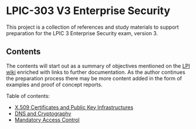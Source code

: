 # LPIC-303 V3 Enterprise Security

This project is a collection of references and study materials to support preparation for the LPIC 3 Enterprise Security exam, version 3.

## Contents

The contents will start out as a summary of objectives mentioned on the [LPI wiki](https://wiki.lpi.org/wiki/LPIC-303_Objectives_V3.0) enriched with links to further documentation. As the author continues the preparation process there may be more content added in the form of examples and proof of concept reports.

Table of contents:

* [X.509 Certificates and Public Key Infrastructures](lpic-303_v3_331.1_X.509_Certificates_and_Public_Key_Infrastructures.md)
* [DNS and Cryptography](lpic-303_v3_331.4_DNS_and_Cryptography.md)
* [Mandatory Access Control](lpic-303_v3_333.2_Mandatory_Access_Control.md)
